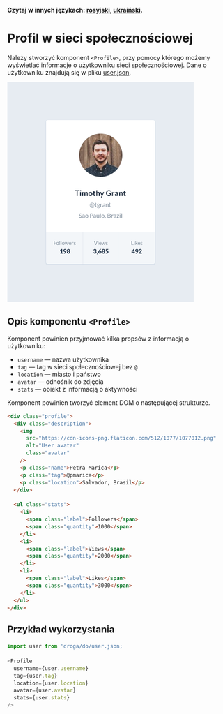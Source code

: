 **Czytaj w innych językach: [rosyjski](README.md), [ukraiński](README.ua.md).**

# Profil w sieci społecznościowej

Należy stworzyć komponent `<Profile>`, przy pomocy którego możemy wyświetlać informacje o użytkowniku sieci społecznościowej. Dane o użytkowniku znajdują się w pliku [user.json](./user.json).

![Preview komponentu Profile](./preview.png)

## Opis komponentu `<Profile>`

Komponent powinien przyjmować kilka propsów z informacją o użytkowniku:

- `username` — nazwa użytkownika
- `tag` — tag w sieci społecznościowej bez `@`
- `location` — miasto i państwo
- `avatar` — odnośnik do zdjęcia
- `stats` — obiekt z informacją o aktywności

Komponent powinien tworzyć element DOM o następującej strukturze.

```html
<div class="profile">
  <div class="description">
    <img
      src="https://cdn-icons-png.flaticon.com/512/1077/1077012.png"
      alt="User avatar"
      class="avatar"
    />
    <p class="name">Petra Marica</p>
    <p class="tag">@pmarica</p>
    <p class="location">Salvador, Brasil</p>
  </div>

  <ul class="stats">
    <li>
      <span class="label">Followers</span>
      <span class="quantity">1000</span>
    </li>
    <li>
      <span class="label">Views</span>
      <span class="quantity">2000</span>
    </li>
    <li>
      <span class="label">Likes</span>
      <span class="quantity">3000</span>
    </li>
  </ul>
</div>
```

## Przykład wykorzystania

```js
import user from 'droga/do/user.json;

<Profile
  username={user.username}
  tag={user.tag}
  location={user.location}
  avatar={user.avatar}
  stats={user.stats}
/>
```
